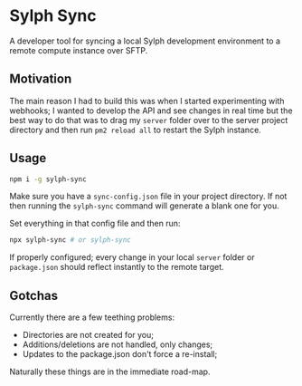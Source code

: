 # Sylph Sync

A developer tool for syncing a local Sylph development environment to a remote compute instance over SFTP.

## Motivation

The main reason I had to build this was when I started experimenting with webhooks; I wanted to develop the API and see changes in real time but the best way to do that was to drag my ```server``` folder over to the server project directory and then run ```pm2 reload all``` to restart the Sylph instance. 

## Usage

```bash
npm i -g sylph-sync
```

Make sure you have a ```sync-config.json``` file in your project directory. If not then running the ```sylph-sync``` command will generate a blank one for you.

Set everything in that config file and then run:

```bash
npx sylph-sync # or sylph-sync
```

If properly configured; every change in your local ```server``` folder or ```package.json``` should reflect instantly to the remote target.

## Gotchas

Currently there are a few teething problems:

- Directories are not created for you;
- Additions/deletions are not handled, only changes;
- Updates to the package.json don't force a re-install;

Naturally these things are in the immediate road-map.
